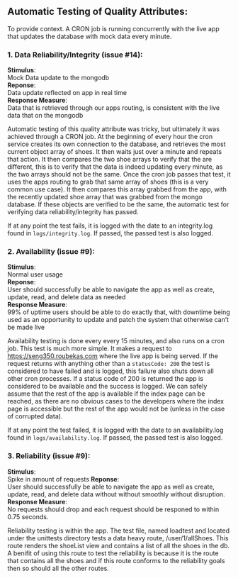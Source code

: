 ## Automatic Testing of Quality Attributes:

To provide context. A CRON job is running concurrently with the live app that updates the database with mock data every minute.  

### 1. Data Reliability/Integrity (issue #14):
**Stimulus**:  
Mock Data update to the mongodb  
**Reponse**:  
Data update reflected on app in real time  
**Response Measure**:  
Data that is retrieved through our apps routing, is consistent with the live data that on the mongodb  

Automatic testing of this quality attribute was tricky, but ultimately it was achieved through a CRON job. At the beginning of every hour the cron service creates its own connection to the database, and retrieves the most current object array of shoes. It then waits just over a minute and repeats that action. It then compares the two shoe arrays to verify that the are different, this is to verify that the data is indeed updating every minute, as the two arrays should not be the same. Once the cron job passes that test, it uses the apps routing to grab that same array of shoes (this is a very common use case). It then compares this array grabbed from the app, with the recently updated shoe array that was grabbed from the mongo database. If these objects are verified to be the same, the automatic test for verifying data reliability/integrity has passed.  

If at any point the test fails, it is logged with the date to an integrity.log found in `logs/integrity.log`. If passed, the passed test is also logged.

### 2. Availability (issue #9):
**Stimulus**:  
Normal user usage  
**Reponse**:  
User should successfully be able to navigate the app as well as create, update, read, and delete data as needed  
**Response Measure**:  
99% of uptime users should be able to do exactly that, with downtime being used as an opportunity to update and patch the system that otherwise can’t be made live  

Availability testing is done every every 15 minutes, and also runs on a cron job. This test is much more simple. It makes a request to https://seng350.roubekas.com where the live app is being served. If the request returns with anything other than a `statusCode: 200` the test is considered to have failed and is logged, this failure also shuts down all other cron processes. If a status code of 200 is returned the app is considered to be available and the success is logged. We can safely assume that the rest of the app is available if the index page can be reached, as there are no obvious cases to the developers where the index page is accessible but the rest of the app would not be (unless in the case of corrupted data).  

If at any point the test failed, it is logged with the date to an availability.log found in `logs/availability.log`. If passed, the passed test is also logged.


### 3. Reliability (issue #9):
**Stimulus**:  
Spike in amount of requests 
**Reponse**:  
User should successfully be able to navigate the app as well as create, update, read, and delete data without without smoothly without disruption.   
**Response Measure**:  
No requests should drop and each request should be responed to within 0.75 seconds. 

Reliability testing is within the app. The test file, named loadtest and located under the unittests directory tests a data heavy route, /user/1/allShoes. This route renders the shoeList view and contains a list of all the shoes in the db. A benifit of using this route to test the reliability is because it is the route that contains all the shoes and if this route conforms to the reliability goals then so should all the other routes. 
